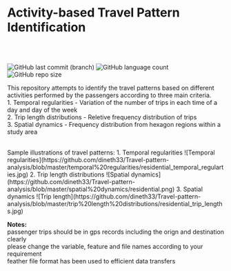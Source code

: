 # Activity-based Travel Pattern Identification 

<br/>
<br/>

![GitHub last commit (branch)](https://img.shields.io/github/last-commit/dineth33/Travel-pattern-analysis/master)
![GitHub language count](https://img.shields.io/github/languages/count/dineth33/Travel-pattern-analysis)
![GitHub repo size](https://img.shields.io/github/repo-size/dineth33/Travel-pattern-analysis)


This repository attempts to identify the travel patterns based on different activities performed by the passengers according to three main criteria. </br> 
        1. Temporal regularities  - Variation of the number of trips in each time of a day and day of the week </br>
        2. Trip length distributions  - Reletive frequency distribution of trips </br>
        3. Spatial dynamics - Frequency distribution from hexagon regions within a study area </br> 
 
<br/> 
Sample illustrations of travel patterns: 
1. Temporal regularities 
![Temporal regularities](https://github.com/dineth33/Travel-pattern-analysis/blob/master/temporal%20regularities/residential_temporal_regularties.jpg)
2. Trip length distributions 
![Spatial dynamics](https://github.com/dineth33/Travel-pattern-analysis/blob/master/spatial%20dynamics/residential.png)
3. Spatial dynamics 
![Trip length](https://github.com/dineth33/Travel-pattern-analysis/blob/master/trip%20length%20distributions/residential_trip_lengths.jpg)
        
<b> Notes: </b> </br> 
passenger trips should be in gps records including the orign and destination clearly </br> 
please change the variable, feature and  file names according to your requirement  </br> 
feather file format has been used to efficient data transfers 
